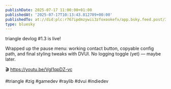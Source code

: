 ```yaml
---
publishDate: 2025-07-17 11:00:00+01:00
publishedAt: '2025-07-17T10:13:43.812709+00:00'
publishedTo: at://did:plc:r767ipdmzywii3zfoxookefx/app.bsky.feed.post/3lu5p3uio662k
type: bluesky
---
```


triangle devlog #1.3 is live!

Wrapped up the pause menu: working contact button, copyable config path, and final styling tweaks with DVUI. No logging toggle (yet) — maybe later.

🎬 https://youtu.be/VgI1qpDZ-vc

#triangle #zig #gamedev #raylib #dvui #indiedev